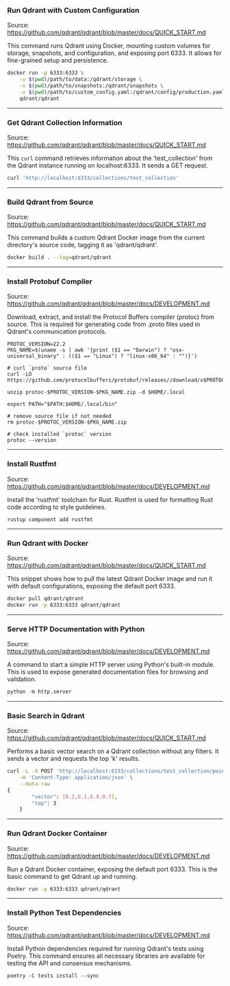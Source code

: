 ### Run Qdrant with Custom Configuration

Source: https://github.com/qdrant/qdrant/blob/master/docs/QUICK_START.md

This command runs Qdrant using Docker, mounting custom volumes for storage, snapshots, and configuration, and exposing port 6333. It allows for fine-grained setup and persistence.

```bash
docker run -p 6333:6333 \
    -v $(pwd)/path/to/data:/qdrant/storage \
    -v $(pwd)/path/to/snapshots:/qdrant/snapshots \
    -v $(pwd)/path/to/custom_config.yaml:/qdrant/config/production.yaml \
    qdrant/qdrant
```

--------------------------------

### Get Qdrant Collection Information

Source: https://github.com/qdrant/qdrant/blob/master/docs/QUICK_START.md

This `curl` command retrieves information about the 'test_collection' from the Qdrant instance running on localhost:6333. It sends a GET request.

```bash
curl 'http://localhost:6333/collections/test_collection'
```

--------------------------------

### Build Qdrant from Source

Source: https://github.com/qdrant/qdrant/blob/master/docs/QUICK_START.md

This command builds a custom Qdrant Docker image from the current directory's source code, tagging it as 'qdrant/qdrant'.

```bash
docker build . --tag=qdrant/qdrant
```

--------------------------------

### Install Protobuf Compiler

Source: https://github.com/qdrant/qdrant/blob/master/docs/DEVELOPMENT.md

Download, extract, and install the Protocol Buffers compiler (protoc) from source. This is required for generating code from .proto files used in Qdrant's communication protocols.

```shell
PROTOC_VERSION=22.2
PKG_NAME=$(uname -s | awk '{print ($1 == "Darwin") ? "osx-universal_binary" : (($1 == "Linux") ? "linux-x86_64" : "")}')

# curl `proto` source file
curl -LO https://github.com/protocolbuffers/protobuf/releases//download/v$PROTOC_VERSION/protoc-$PROTOC_VERSION-$PKG_NAME.zip

unzip protoc-$PROTOC_VERSION-$PKG_NAME.zip -d $HOME/.local

export PATH="$PATH:$HOME/.local/bin"

# remove source file if not needed
rm protoc-$PROTOC_VERSION-$PKG_NAME.zip

# check installed `protoc` version
protoc --version
```

--------------------------------

### Install Rustfmt

Source: https://github.com/qdrant/qdrant/blob/master/docs/DEVELOPMENT.md

Install the 'rustfmt' toolchain for Rust. Rustfmt is used for formatting Rust code according to style guidelines.

```shell
rustup component add rustfmt
```

--------------------------------

### Run Qdrant with Docker

Source: https://github.com/qdrant/qdrant/blob/master/docs/QUICK_START.md

This snippet shows how to pull the latest Qdrant Docker image and run it with default configurations, exposing the default port 6333.

```bash
docker pull qdrant/qdrant
docker run -p 6333:6333 qdrant/qdrant
```

--------------------------------

### Serve HTTP Documentation with Python

Source: https://github.com/qdrant/qdrant/blob/master/docs/DEVELOPMENT.md

A command to start a simple HTTP server using Python's built-in module. This is used to expose generated documentation files for browsing and validation.

```python
python -m http.server
```

--------------------------------

### Basic Search in Qdrant

Source: https://github.com/qdrant/qdrant/blob/master/docs/QUICK_START.md

Performs a basic vector search on a Qdrant collection without any filters. It sends a vector and requests the top 'k' results.

```bash
curl -L -X POST 'http://localhost:6333/collections/test_collection/points/search' \
    -H 'Content-Type: application/json' \
    --data-raw 
{
        "vector": [0.2,0.1,0.9,0.7],
        "top": 3
    }
```

--------------------------------

### Run Qdrant Docker Container

Source: https://github.com/qdrant/qdrant/blob/master/docs/DEVELOPMENT.md

Run a Qdrant Docker container, exposing the default port 6333. This is the basic command to get Qdrant up and running.

```bash
docker run -p 6333:6333 qdrant/qdrant
```

--------------------------------

### Install Python Test Dependencies

Source: https://github.com/qdrant/qdrant/blob/master/docs/DEVELOPMENT.md

Install Python dependencies required for running Qdrant's tests using Poetry. This command ensures all necessary libraries are available for testing the API and consensus mechanisms.

```shell
poetry -C tests install --sync
```
